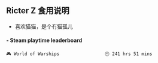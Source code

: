 ## Ricter Z 食用说明
- 喜欢猫猫，是个冇猫孤儿

<!-- steam-box start -->
#### - Steam playtime leaderboard
```text
🎮 World of Warships                 🕘 241 hrs 51 mins
```
<!-- Powered by https://github.com/YouEclipse/steam-box . -->
<!-- steam-box end -->
